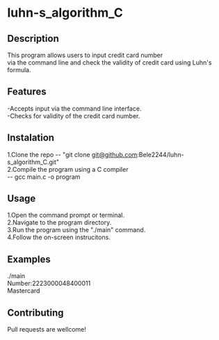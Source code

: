 # luhn-s_algorithm_C

## Description

This program allows users to input credit card number  
via the command line and check the validity of credit   card using Luhn's formula.  

## Features
-Accepts input via the command line interface.  
-Checks for validity of the credit card number.  

## Instalation
1.Clone the repo
-- "git clone git@github.com:Bele2244/luhn-s_algorithm_C.git"  
2.Compile the program using a C compiler  
-- gcc main.c -o program

## Usage
1.Open the command prompt or terminal.  
2.Navigate to the program directory.  
3.Run the program using the "./main" command.  
4.Follow the on-screen instrucitons.  

## Examples
./main  
Number:2223000048400011  
Mastercard  

## Contributing
Pull requests are wellcome!  

